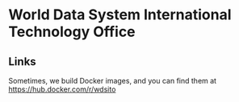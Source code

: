 # World Data System International Technology Office

## Links
Sometimes, we build Docker images, and you can find them at https://hub.docker.com/r/wdsito
